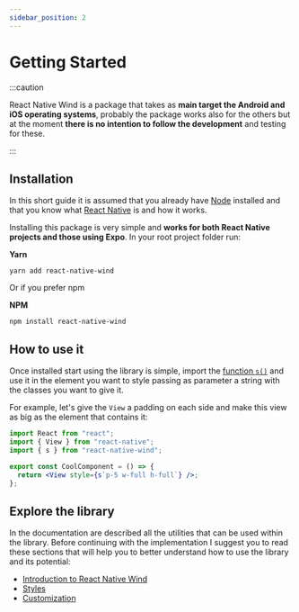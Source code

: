 ```yaml
---
sidebar_position: 2
---
```


# Getting Started

:::caution

React Native Wind is a package that takes as **main target the Android and iOS operating systems**, probably the package works also for the others but at the moment **there is no intention to follow the development** and testing for these.

:::

## Installation

In this short guide it is assumed that you already have [Node](https://nodejs.org/) installed and that you know what [React Native](https://reactnative.dev/) is and how it works.

Installing this package is very simple and **works for both React Native projects and those using Expo**. In your root project folder run:

**Yarn**

```shell
yarn add react-native-wind
```

Or if you prefer npm

**NPM**

```shell
npm install react-native-wind
```

## How to use it

Once installed start using the library is simple, import the [function `s()`](/docs/core/apply-style) and use it in the element you want to style passing as parameter a string with the classes you want to give it.

For example, let's give the `View` a padding on each side and make this view as big as the element that contains it:

```jsx
import React from "react";
import { View } from "react-native";
import { s } from "react-native-wind";

export const CoolComponent = () => {
  return <View style={s`p-5 w-full h-full`} />;
};
```

## Explore the library

In the documentation are described all the utilities that can be used within the library. Before continuing with the implementation I suggest you to read these sections that will help you to better understand how to use the library and its potential:

- [Introduction to React Native Wind](/docs/intro)
- [Styles](/docs/core/apply-style)
- [Customization](/docs/core/customization)
